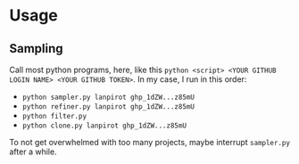 # Usage

## Sampling

Call most python programs, here, like this `python <script> <YOUR GITHUB LOGIN NAME> <YOUR GITHUB TOKEN>`.
In my case, I run in this order:
- `python sampler.py lanpirot ghp_1dZW...z85mU`
- `python refiner.py lanpirot ghp_1dZW...z85mU`
- `python filter.py`
- `python clone.py lanpirot ghp_1dZW...z85mU`

To not get overwhelmed with too many projects, maybe interrupt `sampler.py` after a while.

